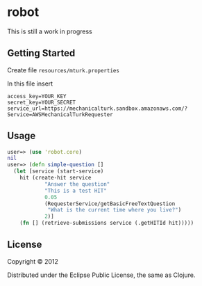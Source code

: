 # robot

This is still a work in progress

## Getting Started

Create file `resources/mturk.properties`

In this file insert
```
access_key=YOUR_KEY
secret_key=YOUR_SECRET
service_url=https://mechanicalturk.sandbox.amazonaws.com/?Service=AWSMechanicalTurkRequester
```

## Usage
```clojure
user=> (use 'robot.core)
nil
user=> (defn simple-question []
  (let [service (start-service)
	hit (create-hit service
			"Answer the question"
			"This is a test HIT"
			0.05
			(RequesterService/getBasicFreeTextQuestion
			 "What is the current time where you live?")
			2)]
    (fn [] (retrieve-submissions service (.getHITId hit)))))
```

## License

Copyright © 2012 

Distributed under the Eclipse Public License, the same as Clojure.
